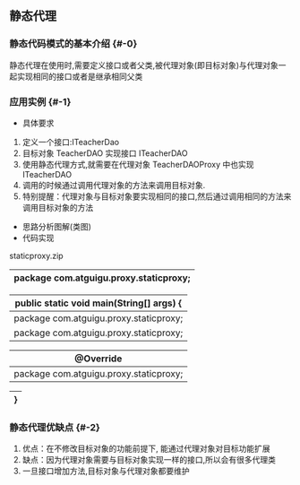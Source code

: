 ## 静态代理

### 静态代码模式的基本介绍 {#-0}

静态代理在使用时,需要定义接口或者父类,被代理对象(即目标对象)与代理对象一起实现相同的接口或者是继承相同父类

### 应用实例 {#-1}

*   具体要求

1.  定义一个接口:ITeacherDao
2.  目标对象 TeacherDAO 实现接口 ITeacherDAO
3.  使用静态代理方式,就需要在代理对象 TeacherDAOProxy 中也实现 ITeacherDAO
4.  调用的时候通过调用代理对象的方法来调用目标对象.
5.  特别提醒：代理对象与目标对象要实现相同的接口,然后通过调用相同的方法来调用目标对象的方法

*   思路分析图解(类图)
*   代码实现

staticproxy.zip

| package com.atguigu.proxy.staticproxy; |
| --- |

| public static void main(String[] args) { |
| --- |
| package com.atguigu.proxy.staticproxy; |
| package com.atguigu.proxy.staticproxy; |

| @Override |
| --- |
| package com.atguigu.proxy.staticproxy; |

| } |
| --- |

### 静态代理优缺点 {#-2}

1.  优点：在不修改目标对象的功能前提下, 能通过代理对象对目标功能扩展
2.  缺点：因为代理对象需要与目标对象实现一样的接口,所以会有很多代理类
3.  一旦接口增加方法,目标对象与代理对象都要维护